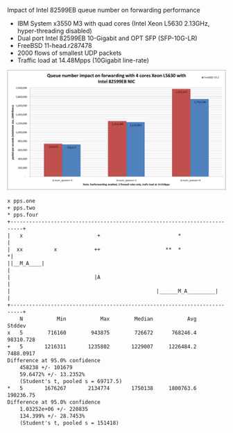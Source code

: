 Impact of Intel 82599EB queue number on forwarding performance
  - IBM System x3550 M3 with quad cores (Intel Xeon L5630 2.13GHz, hyper-threading disabled)
  - Dual port Intel 82599EB 10-Gigabit and OPT SFP (SFP-10G-LR)
  - FreeBSD 11-head.r287478
  - 2000 flows of smallest UDP packets
  - Traffic load at 14.48Mpps (10Gigabit line-rate)

![Impact of Intel 82599EB queue number on forwarding performance on FreeBSD 11-head.r287478](graph.png)


```
x pps.one
+ pps.two
* pps.four
+--------------------------------------------------------------------------+
|   x                        +                         *                   |
|  xx          x            ++                     **  *                  *|
||__M_A____|                                                               |
|                           |A                                             |
|                                               |______M_A_________|       |
+--------------------------------------------------------------------------+
    N           Min           Max        Median           Avg        Stddev
x   5        716160        943875        726672      768246.4     98310.728
+   5       1216311       1235802       1229007     1226484.2     7488.0917
Difference at 95.0% confidence
	458238 +/- 101679
	59.6472% +/- 13.2352%
	(Student's t, pooled s = 69717.5)
*   5       1676267       2134774       1750138     1800763.6     190236.75
Difference at 95.0% confidence
	1.03252e+06 +/- 220835
	134.399% +/- 28.7453%
	(Student's t, pooled s = 151418)
```
